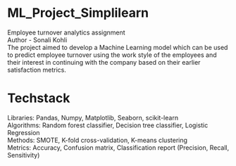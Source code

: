 # ML_Project_Simplilearn
Employee turnover analytics assignment 
<br>
Author - Sonali Kohli
<br>
The project aimed to develop a Machine Learning model which can be used to predict employee turnover using the work style of the employees and their interest in continuing with the company based on their earlier satisfaction metrics.
<br>
# Techstack
Libraries: Pandas, Numpy, Matplotlib, Seaborn, scikit-learn
<br>
Algorithms: Random forest classifier, Decision tree classifier, Logistic Regression
<br>
Methods: SMOTE, K-fold cross-validation, K-means clustering
<br>
Metrics: Accuracy, Confusion matrix, Classification report (Precision, Recall, Sensitivity)
